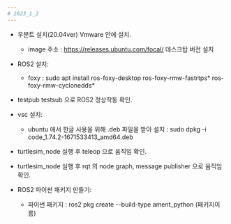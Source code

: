 ```yaml
---
# 2023_1_2
---
```

* 우분트 설치(20.04ver) Vmware 안에 설치.
    * image 주소 : https://releases.ubuntu.com/focal/ 데스크탑 버전 설치

* ROS2 설치:
    * foxy : sudo apt install ros-foxy-desktop ros-foxy-rmw-fastrtps* ros-foxy-rmw-cyclonedds*
* testpub testsub 으로 ROS2 정상작동 확인.

* vsc  설치:
    *  ubuntu 에서 한글 사용을 위해 .deb 파일을 받아 설치 : sudo dpkg -i code_1.74.2-1671533413_amd64.deb

* turtlesim_node 실행 후 teleop 으로 움직임 확인.
* turtlesim_node 실행 후 rqt 의 node graph, message publisher 으로 움직임 확인.

* ROS2 파이썬 패키지 만들기:
    * 파이썬 패키지 : ros2 pkg create --build-type ament_python (패키지이름)